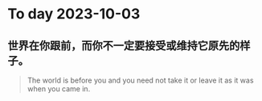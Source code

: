 
# To day 2023-10-03


## 世界在你跟前，而你不一定要接受或维持它原先的样子。
> The world is before you and you need not take it or leave it as it was when you came in.

    